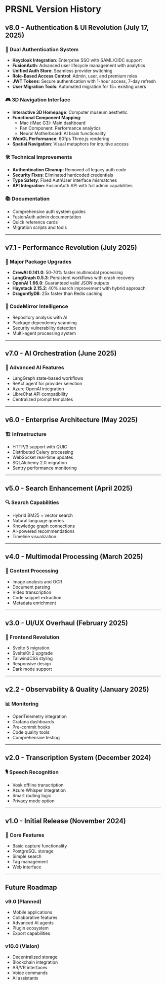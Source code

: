 # PRSNL Version History

## v8.0 - Authentication & UI Revolution (July 17, 2025)

### 🔐 Dual Authentication System
- **Keycloak Integration**: Enterprise SSO with SAML/OIDC support
- **FusionAuth**: Advanced user lifecycle management with analytics
- **Unified Auth Store**: Seamless provider switching
- **Role-Based Access Control**: Admin, user, and premium roles
- **JWT Tokens**: Secure authentication with 1-hour access, 7-day refresh
- **User Migration Tools**: Automated migration for 15+ existing users

### 🎮 3D Navigation Interface
- **Interactive 3D Homepage**: Computer museum aesthetic
- **Functional Component Mapping**:
  - Mac (iMac G3): Main dashboard
  - Fan Component: Performance analytics
  - Neural Motherboard: AI brain functionality
- **WebGL Performance**: 60fps Three.js rendering
- **Spatial Navigation**: Visual metaphors for intuitive access

### 🛠️ Technical Improvements
- **Authentication Cleanup**: Removed all legacy auth code
- **Security Fixes**: Eliminated hardcoded credentials
- **Type Safety**: Fixed AuthUser interface mismatches
- **API Integration**: FusionAuth API with full admin capabilities

### 📚 Documentation
- Comprehensive auth system guides
- FusionAuth admin documentation
- Quick reference cards
- Migration scripts and tools

---

## v7.1 - Performance Revolution (July 2025)

### 🚀 Major Package Upgrades
- **CrewAI 0.141.0**: 50-70% faster multimodal processing
- **LangGraph 0.5.3**: Persistent workflows with crash recovery
- **OpenAI 1.96.0**: Guaranteed valid JSON outputs
- **Haystack 2.15.2**: 40% search improvement with hybrid approach
- **DragonflyDB**: 25x faster than Redis caching

### 🧠 CodeMirror Intelligence
- Repository analysis with AI
- Package dependency scanning
- Security vulnerability detection
- Multi-agent processing system

---

## v7.0 - AI Orchestration (June 2025)

### 🤖 Advanced AI Features
- LangGraph state-based workflows
- ReAct agent for provider selection
- Azure OpenAI integration
- LibreChat API compatibility
- Centralized prompt templates

---

## v6.0 - Enterprise Architecture (May 2025)

### 🏗️ Infrastructure
- HTTP/3 support with QUIC
- Distributed Celery processing
- WebSocket real-time updates
- SQLAlchemy 2.0 migration
- Sentry performance monitoring

---

## v5.0 - Search Enhancement (April 2025)

### 🔍 Search Capabilities
- Hybrid BM25 + vector search
- Natural language queries
- Knowledge graph connections
- AI-powered recommendations
- Timeline visualization

---

## v4.0 - Multimodal Processing (March 2025)

### 📸 Content Processing
- Image analysis and OCR
- Document parsing
- Video transcription
- Code snippet extraction
- Metadata enrichment

---

## v3.0 - UI/UX Overhaul (February 2025)

### 🎨 Frontend Revolution
- Svelte 5 migration
- SvelteKit 2 upgrade
- TailwindCSS styling
- Responsive design
- Dark mode support

---

## v2.2 - Observability & Quality (January 2025)

### 📊 Monitoring
- OpenTelemetry integration
- Grafana dashboards
- Pre-commit hooks
- Code quality tools
- Comprehensive testing

---

## v2.0 - Transcription System (December 2024)

### 🎙️ Speech Recognition
- Vosk offline transcription
- Azure Whisper integration
- Smart routing logic
- Privacy mode option

---

## v1.0 - Initial Release (November 2024)

### 🌟 Core Features
- Basic capture functionality
- PostgreSQL storage
- Simple search
- Tag management
- Web interface

---

## Future Roadmap

### v9.0 (Planned)
- Mobile applications
- Collaborative features
- Advanced AI agents
- Plugin ecosystem
- Export capabilities

### v10.0 (Vision)
- Decentralized storage
- Blockchain integration
- AR/VR interfaces
- Voice commands
- AI assistants